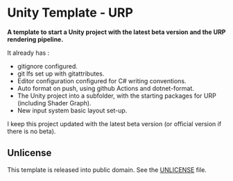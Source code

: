 # Unity Template - URP

**A template to start a Unity project with the latest beta version and the URP rendering pipeline.**

It already has :
- gitignore configured.
- git lfs set up with gitattributes.
- Editor configuration configured for C# writing conventions.
- Auto format on push, using github Actions and dotnet-format.
- The Unity project into a subfolder, with the starting packages for URP (including Shader Graph).
- New input system basic layout set-up.

I keep this project updated with the latest beta version (or official version if there is no beta).

## Unlicense

This template is released into public domain. See the [UNLICENSE](./UNLICENSE) file.
